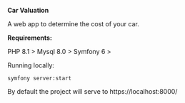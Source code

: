 **Car Valuation**

A web app to determine the cost of your car.


**Requirements:**

PHP 8.1 > 
Mysql 8.0 >
Symfony 6 >

Running locally:

`symfony server:start`

By default the project will serve to https://localhost:8000/


